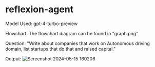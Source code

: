 # reflexion-agent

Model Used:
gpt-4-turbo-preview

Flowchart:
The flowchart diagram can be found in "graph.png"

Question:
"Write about companies that work on Autonomous driving domain, list startups that do that and raised capital."

Output: 
![Screenshot 2024-05-15 160206](https://github.com/gokulsabari22/reflexion-agent/assets/57941940/aa76c2f5-4e16-48a5-8c13-3e2e9dcb8aad)

